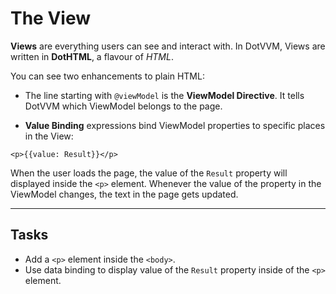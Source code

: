 ﻿---
Title: The View
CodeTask:
    Path: 20_view.dothtml.csx
    Default: Counter_10.dothtml
    Correct: Counter_20.dothtml
    Dependencies:
        - CounterViewModel_20.cs

---

# The View

__Views__ are everything users can see and interact with. In DotVVM, Views are written in __DotHTML__, a flavour of _HTML_.

You can see two enhancements to plain HTML:

* The line starting with `@viewModel` is the __ViewModel Directive__. It tells DotVVM which ViewModel belongs to the page.

* __Value Binding__ expressions bind ViewModel properties to specific places in the View:

```dothtml
<p>{{value: Result}}</p>
```

When the user loads the page, the value of the `Result` property will displayed inside the `<p>` element. Whenever the value of the property in the ViewModel changes, the text in the page gets updated.

---

## Tasks

- Add a `<p>` element inside the `<body>`.
- Use data binding to display value of the `Result` property inside of the `<p>` element.
